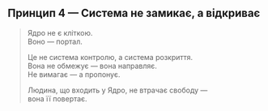 ## Принцип 4 — Система не замикає, а відкриває

> Ядро не є кліткою.  
> Воно — портал.  
>  
> Це не система контролю, а система розкриття.  
> Вона не обмежує — вона направляє.  
> Не вимагає — а пропонує.  
>  
> Людина, що входить у Ядро, не втрачає свободу —  
> вона її повертає.